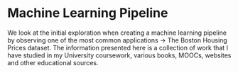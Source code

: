 # Machine Learning Pipeline

We look at the initial exploration when creating a machine learning pipeline by observing one of the most common applications -> The Boston Housing Prices dataset. The information presented here is a collection of work that I have studied in my University coursework, various books, MOOCs, websites and other educational sources. 
